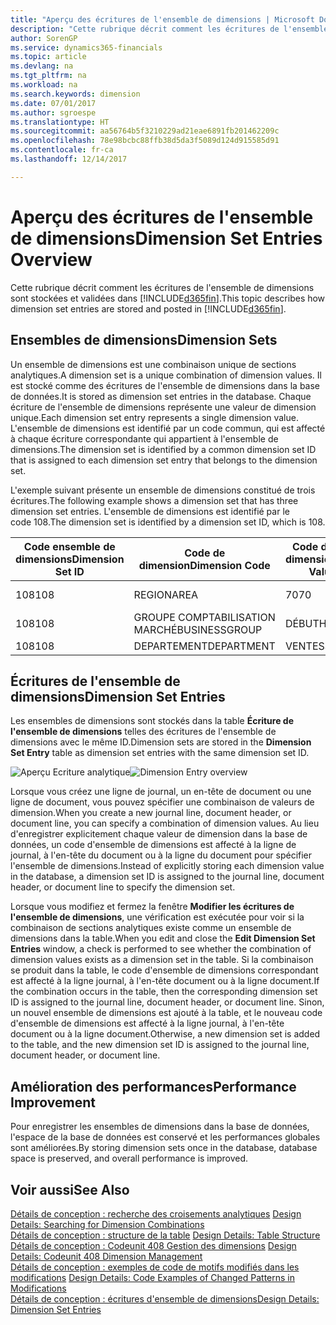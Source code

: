 ```yaml
---
title: "Aperçu des écritures de l'ensemble de dimensions | Microsoft Docs"
description: "Cette rubrique décrit comment les écritures de l'ensemble de dimensions sont stockées et reportées dans Dynamics 365."
author: SorenGP
ms.service: dynamics365-financials
ms.topic: article
ms.devlang: na
ms.tgt_pltfrm: na
ms.workload: na
ms.search.keywords: dimension
ms.date: 07/01/2017
ms.author: sgroespe
ms.translationtype: HT
ms.sourcegitcommit: aa56764b5f3210229ad21eae6891fb201462209c
ms.openlocfilehash: 78e98bcbc88ffb38d5da3f5089d124d915585d91
ms.contentlocale: fr-ca
ms.lasthandoff: 12/14/2017

---
```

# <a name="dimension-set-entries-overview"></a><span data-ttu-id="e5718-103">Aperçu des écritures de l'ensemble de dimensions</span><span class="sxs-lookup"><span data-stu-id="e5718-103">Dimension Set Entries Overview</span></span>
<span data-ttu-id="e5718-104">Cette rubrique décrit comment les écritures de l'ensemble de dimensions sont stockées et validées dans [!INCLUDE[d365fin](includes/d365fin_md.md)].</span><span class="sxs-lookup"><span data-stu-id="e5718-104">This topic describes how dimension set entries are stored and posted in [!INCLUDE[d365fin](includes/d365fin_md.md)].</span></span>  
  
## <a name="dimension-sets"></a><span data-ttu-id="e5718-105">Ensembles de dimensions</span><span class="sxs-lookup"><span data-stu-id="e5718-105">Dimension Sets</span></span>  
<span data-ttu-id="e5718-106">Un ensemble de dimensions est une combinaison unique de sections analytiques.</span><span class="sxs-lookup"><span data-stu-id="e5718-106">A dimension set is a unique combination of dimension values.</span></span> <span data-ttu-id="e5718-107">Il est stocké comme des écritures de l'ensemble de dimensions dans la base de données.</span><span class="sxs-lookup"><span data-stu-id="e5718-107">It is stored as dimension set entries in the database.</span></span> <span data-ttu-id="e5718-108">Chaque écriture de l'ensemble de dimensions représente une valeur de dimension unique.</span><span class="sxs-lookup"><span data-stu-id="e5718-108">Each dimension set entry represents a single dimension value.</span></span> <span data-ttu-id="e5718-109">L'ensemble de dimensions est identifié par un code commun, qui est affecté à chaque écriture correspondante qui appartient à l'ensemble de dimensions.</span><span class="sxs-lookup"><span data-stu-id="e5718-109">The dimension set is identified by a common dimension set ID that is assigned to each dimension set entry that belongs to the dimension set.</span></span>  
  
<span data-ttu-id="e5718-110">L'exemple suivant présente un ensemble de dimensions constitué de trois écritures.</span><span class="sxs-lookup"><span data-stu-id="e5718-110">The following example shows a dimension set that has three dimension set entries.</span></span> <span data-ttu-id="e5718-111">L'ensemble de dimensions est identifié par le code 108.</span><span class="sxs-lookup"><span data-stu-id="e5718-111">The dimension set is identified by a dimension set ID, which is 108.</span></span>  
  
|<span data-ttu-id="e5718-112">Code ensemble de dimensions</span><span class="sxs-lookup"><span data-stu-id="e5718-112">Dimension Set ID</span></span>|<span data-ttu-id="e5718-113">Code de dimension</span><span class="sxs-lookup"><span data-stu-id="e5718-113">Dimension Code</span></span>|<span data-ttu-id="e5718-114">Code de valeur de dimension</span><span class="sxs-lookup"><span data-stu-id="e5718-114">Dimension Value Code</span></span>|<span data-ttu-id="e5718-115">Nom de la valeur de dimension</span><span class="sxs-lookup"><span data-stu-id="e5718-115">Dimension Value Name</span></span>|  
|----------------------|--------------------|--------------------------|--------------------------|  
|<span data-ttu-id="e5718-116">108</span><span class="sxs-lookup"><span data-stu-id="e5718-116">108</span></span>|<span data-ttu-id="e5718-117">REGION</span><span class="sxs-lookup"><span data-stu-id="e5718-117">AREA</span></span>|<span data-ttu-id="e5718-118">70</span><span class="sxs-lookup"><span data-stu-id="e5718-118">70</span></span>|<span data-ttu-id="e5718-119">Amérique du Nord</span><span class="sxs-lookup"><span data-stu-id="e5718-119">America North</span></span>|  
|<span data-ttu-id="e5718-120">108</span><span class="sxs-lookup"><span data-stu-id="e5718-120">108</span></span>|<span data-ttu-id="e5718-121">GROUPE COMPTABILISATION MARCHÉ</span><span class="sxs-lookup"><span data-stu-id="e5718-121">BUSINESSGROUP</span></span>|<span data-ttu-id="e5718-122">DÉBUT</span><span class="sxs-lookup"><span data-stu-id="e5718-122">HOME</span></span>|<span data-ttu-id="e5718-123">Accueil</span><span class="sxs-lookup"><span data-stu-id="e5718-123">Home</span></span>|  
|<span data-ttu-id="e5718-124">108</span><span class="sxs-lookup"><span data-stu-id="e5718-124">108</span></span>|<span data-ttu-id="e5718-125">DEPARTEMENT</span><span class="sxs-lookup"><span data-stu-id="e5718-125">DEPARTMENT</span></span>|<span data-ttu-id="e5718-126">VENTES</span><span class="sxs-lookup"><span data-stu-id="e5718-126">SALES</span></span>|<span data-ttu-id="e5718-127">Vente</span><span class="sxs-lookup"><span data-stu-id="e5718-127">Sales</span></span>|  
  
## <a name="dimension-set-entries"></a><span data-ttu-id="e5718-128">Écritures de l'ensemble de dimensions</span><span class="sxs-lookup"><span data-stu-id="e5718-128">Dimension Set Entries</span></span>  
<span data-ttu-id="e5718-129">Les ensembles de dimensions sont stockés dans la table **Écriture de l'ensemble de dimensions** telles des écritures de l'ensemble de dimensions avec le même ID.</span><span class="sxs-lookup"><span data-stu-id="e5718-129">Dimension sets are stored in the **Dimension Set Entry** table as dimension set entries with the same dimension set ID.</span></span>  
  
<span data-ttu-id="e5718-130">![Aperçu Ecriture analytique](media/dimensionentrynav7.png "DimensionEntryNAV7")</span><span class="sxs-lookup"><span data-stu-id="e5718-130">![Dimension Entry overview](media/dimensionentrynav7.png "DimensionEntryNAV7")</span></span>  
  
<span data-ttu-id="e5718-131">Lorsque vous créez une ligne de journal, un en-tête de document ou une ligne de document, vous pouvez spécifier une combinaison de valeurs de dimension.</span><span class="sxs-lookup"><span data-stu-id="e5718-131">When you create a new journal line, document header, or document line, you can specify a combination of dimension values.</span></span> <span data-ttu-id="e5718-132">Au lieu d'enregistrer explicitement chaque valeur de dimension dans la base de données, un code d'ensemble de dimensions est affecté à la ligne de journal, à l'en-tête du document ou à la ligne du document pour spécifier l'ensemble de dimensions.</span><span class="sxs-lookup"><span data-stu-id="e5718-132">Instead of explicitly storing each dimension value in the database, a dimension set ID is assigned to the journal line, document header, or document line to specify the dimension set.</span></span>  
  
<span data-ttu-id="e5718-133">Lorsque vous modifiez et fermez la fenêtre **Modifier les écritures de l'ensemble de dimensions**, une vérification est exécutée pour voir si la combinaison de sections analytiques existe comme un ensemble de dimensions dans la table.</span><span class="sxs-lookup"><span data-stu-id="e5718-133">When you edit and close the **Edit Dimension Set Entries** window, a check is performed to see whether the combination of dimension values exists as a dimension set in the table.</span></span> <span data-ttu-id="e5718-134">Si la combinaison se produit dans la table, le code d'ensemble de dimensions correspondant est affecté à la ligne journal, à l'en-tête document ou à la ligne document.</span><span class="sxs-lookup"><span data-stu-id="e5718-134">If the combination occurs in the table, then the corresponding dimension set ID is assigned to the journal line, document header, or document line.</span></span> <span data-ttu-id="e5718-135">Sinon, un nouvel ensemble de dimensions est ajouté à la table, et le nouveau code d'ensemble de dimensions est affecté à la ligne journal, à l'en-tête document ou à la ligne document.</span><span class="sxs-lookup"><span data-stu-id="e5718-135">Otherwise, a new dimension set is added to the table, and the new dimension set ID is assigned to the journal line, document header, or document line.</span></span>  
  
## <a name="performance-improvement"></a><span data-ttu-id="e5718-136">Amélioration des performances</span><span class="sxs-lookup"><span data-stu-id="e5718-136">Performance Improvement</span></span>  
<span data-ttu-id="e5718-137">Pour enregistrer les ensembles de dimensions dans la base de données, l'espace de la base de données est conservé et les performances globales sont améliorées.</span><span class="sxs-lookup"><span data-stu-id="e5718-137">By storing dimension sets once in the database, database space is preserved, and overall performance is improved.</span></span>  
  
## <a name="see-also"></a><span data-ttu-id="e5718-138">Voir aussi</span><span class="sxs-lookup"><span data-stu-id="e5718-138">See Also</span></span>  
<span data-ttu-id="e5718-139">[Détails de conception : recherche des croisements analytiques](design-details-searching-for-dimension-combinations.md) </span><span class="sxs-lookup"><span data-stu-id="e5718-139">[Design Details: Searching for Dimension Combinations](design-details-searching-for-dimension-combinations.md) </span></span>  
<span data-ttu-id="e5718-140">[Détails de conception : structure de la table](design-details-table-structure.md) </span><span class="sxs-lookup"><span data-stu-id="e5718-140">[Design Details: Table Structure](design-details-table-structure.md) </span></span>  
<span data-ttu-id="e5718-141">[Détails de conception : Codeunit 408 Gestion des dimensions](design-details-codeunit-408-dimension-management.md) </span><span class="sxs-lookup"><span data-stu-id="e5718-141">[Design Details: Codeunit 408 Dimension Management](design-details-codeunit-408-dimension-management.md) </span></span>  
<span data-ttu-id="e5718-142">[Détails de conception : exemples de code de motifs modifiés dans les modifications](design-details-code-examples-of-changed-patterns-in-modifications.md) </span><span class="sxs-lookup"><span data-stu-id="e5718-142">[Design Details: Code Examples of Changed Patterns in Modifications](design-details-code-examples-of-changed-patterns-in-modifications.md) </span></span>  
[<span data-ttu-id="e5718-143">Détails de conception : écritures d'ensemble de dimensions</span><span class="sxs-lookup"><span data-stu-id="e5718-143">Design Details: Dimension Set Entries</span></span>](design-details-dimension-set-entries.md)   

